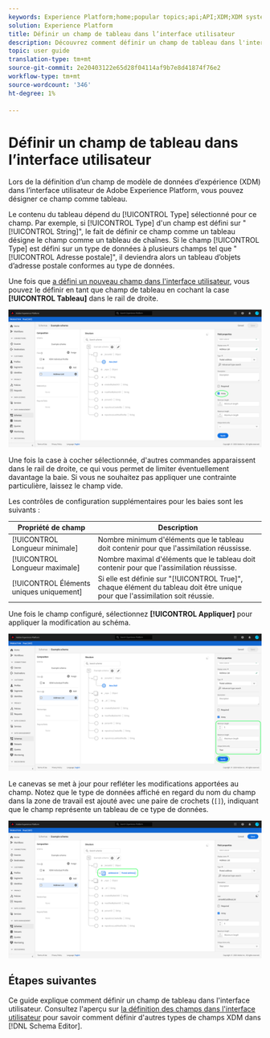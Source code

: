 ```yaml
---
keywords: Experience Platform;home;popular topics;api;API;XDM;XDM system;experience data model;data model;ui;workspace;array;field;
solution: Experience Platform
title: Définir un champ de tableau dans l’interface utilisateur
description: Découvrez comment définir un champ de tableau dans l'interface utilisateur de l'Experience Platform.
topic: user guide
translation-type: tm+mt
source-git-commit: 2e20403122e65d28f04114af9b7e8d41874f76e2
workflow-type: tm+mt
source-wordcount: '346'
ht-degree: 1%

---
```



# Définir un champ de tableau dans l’interface utilisateur

Lors de la définition d’un champ de modèle de données d’expérience (XDM) dans l’interface utilisateur de Adobe Experience Platform, vous pouvez désigner ce champ comme tableau.

Le contenu du tableau dépend du [!UICONTROL Type] sélectionné pour ce champ. Par exemple, si [!UICONTROL Type] d&#39;un champ est défini sur &quot;[!UICONTROL String]&quot;, le fait de définir ce champ comme un tableau désigne le champ comme un tableau de chaînes. Si le champ [!UICONTROL Type] est défini sur un type de données à plusieurs champs tel que &quot;[!UICONTROL Adresse postale]&quot;, il deviendra alors un tableau d’objets d’adresse postale conformes au type de données.

Une fois que [a défini un nouveau champ dans l&#39;interface utilisateur](./overview.md#define), vous pouvez le définir en tant que champ de tableau en cochant la case **[!UICONTROL Tableau]** dans le rail de droite.

![](../../images/ui/fields/special/array.png)

Une fois la case à cocher sélectionnée, d&#39;autres commandes apparaissent dans le rail de droite, ce qui vous permet de limiter éventuellement davantage la baie. Si vous ne souhaitez pas appliquer une contrainte particulière, laissez le champ vide.

Les contrôles de configuration supplémentaires pour les baies sont les suivants :

| Propriété de champ | Description |
| --- | --- |
| [!UICONTROL Longueur minimale] | Nombre minimum d&#39;éléments que le tableau doit contenir pour que l&#39;assimilation réussisse. |
| [!UICONTROL Longueur maximale] | Nombre maximal d&#39;éléments que le tableau doit contenir pour que l&#39;assimilation réussisse. |
| [!UICONTROL Éléments uniques uniquement] | Si elle est définie sur &quot;[!UICONTROL True]&quot;, chaque élément du tableau doit être unique pour que l&#39;assimilation soit réussie. |

Une fois le champ configuré, sélectionnez **[!UICONTROL Appliquer]** pour appliquer la modification au schéma.

![](../../images/ui/fields/special/array-config.png)

Le canevas se met à jour pour refléter les modifications apportées au champ. Notez que le type de données affiché en regard du nom du champ dans la zone de travail est ajouté avec une paire de crochets (`[]`), indiquant que le champ représente un tableau de ce type de données.

![](../../images/ui/fields/special/array-applied.png)

## Étapes suivantes

Ce guide explique comment définir un champ de tableau dans l&#39;interface utilisateur. Consultez l&#39;aperçu sur [la définition des champs dans l&#39;interface utilisateur](./overview.md#special) pour savoir comment définir d&#39;autres types de champs XDM dans [!DNL Schema Editor].